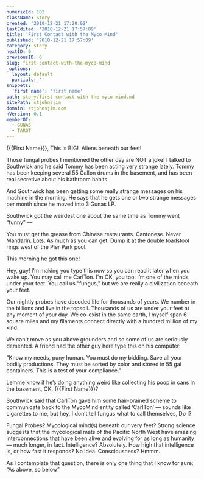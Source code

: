 ```yaml
---
numericId: 102
className: Story
created: '2010-12-21 17:20:02'
lastEdited: '2010-12-21 17:57:09'
title: 'First Contact with the Myco Mind'
published: '2010-12-21 17:57:09'
category: story
nextID: 0
previousID: 0
slug: first-contact-with-the-myco-mind
_options:
  layout: default
  partials: ''
snippets:
  'first name': 'first name'
path: story/first-contact-with-the-myco-mind.md
sitePath: stjohnsjim
domain: stjohnsjim.com
hVersion: 0.1
memberOf:
  - GUNAS
  - TAROT
---
```


{{{First Name}}}, This is BIG! &nbsp;Aliens beneath our feet!

Those fungal probes I mentioned the other day are NOT a joke! I talked to Southwick and he said Tommy has been acting very strange lately. Tommy has been keeping several 55 Gallon drums in the basement, and has been real secretive about his bathroom habits.

And Southwick has been getting some really strange messages on his machine in the morning. He says that he gets one or two strange messages per month since he moved into 3 Gunas LP.

Southwick got the weirdest one about the same time as Tommy went &ldquo;funny&rdquo; &mdash;

You must get the grease from Chinese restaurants. Cantonese. Never Mandarin. Lots. As much as you can get. Dump it at the double toadstool rings west of the Pier Park pool.

This morning he got this one!

Hey, guy! I&rsquo;m making you type this now so you can read it later when you wake up. You may call me CarlTon. I&rsquo;m OK, you too. I&rsquo;m one of the minds under your feet. You call us &ldquo;fungus,&rdquo; but we are really a civilization beneath your feet.

Our nightly probes have decoded life for thousands of years. We number in the billions and live in the topsoil. Thousands of us are under your feet at any moment of your day. We co-exist in the same earth, I myself span 6 square miles and my filaments connect directly with a hundred million of my kind.

We can't move as you above grounders and so some of us are seriously demented. A friend had the other guy here type this on his computer:

&quot;Know my needs, puny human. You must do my bidding. Save all your bodily productions. They must be sorted by color and stored in 55 gal containers. This is a test of your compliance.&quot;

Lemme know if he&rsquo;s doing anything weird like collecting his poop in cans in the basement, OK, {{{First Name}}}?

Southwick said that CarlTon gave him some hair-brained scheme to communicate back to the MycoMind entity called &lsquo;CarlTon&rsquo; &mdash; sounds like cigarettes to me, but hey, I don&rsquo;t tell fungus what to call themselves, Do I?

Fungal Probes? Mycological mind(s) beneath our very feet? Strong science suggests that the mycological mats of the Pacific North West have amazing interconnections that have been alive and evolving for as long as humanity &mdash; much longer, in fact. Intelligence? Absolutely. How high that intelligence is, or how fast it responds? No idea. Consciousness? Hmmm.

As I contemplate that question, there is only one thing that I know for sure: &ldquo;As above, so below&rdquo;
